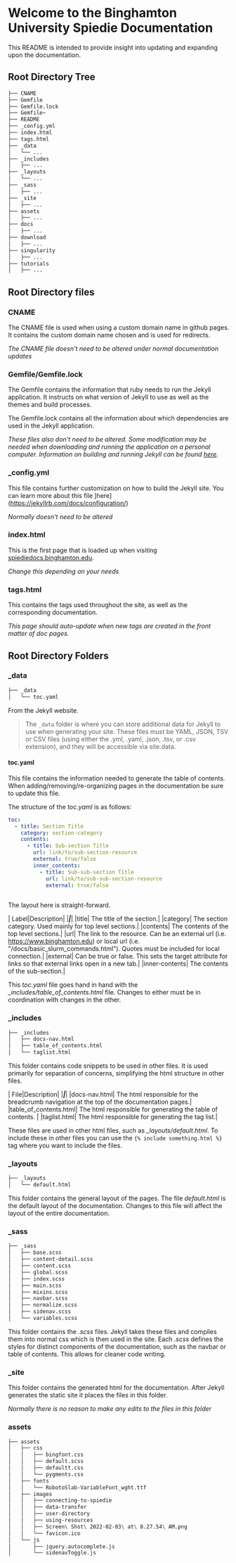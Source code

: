 # Welcome to the Binghamton University Spiedie Documentation

This README is intended to provide insight into updating and expanding upon the documentation. 

## Root Directory Tree

```bash
├── CNAME
├── Gemfile
├── Gemfile.lock
├── Gemfile~
├── README
├── _config.yml
├── index.html
├── tags.html
├── _data
│   └── ...
├── _includes
│   ├── ...
├── _layouts
│   └── ...
├── _sass
│   ├── ...
├── _site
│   ├── ...
├── assets
│   ├── ...
├── docs
│   ├── ...
├── download
│   ├── ...
├── singularity
│   ├── ...
├── tutorials
│   ├── ...
```

## Root Directory files

### CNAME

The CNAME file is used when using a custom domain name in github pages. It contains the custom domain name chosen and is used for redirects.

*The CNAME file doesn't need to be altered under normal documentation updates*

### Gemfile/Gemfile.lock
The Gemfile contains the information that ruby needs to run the Jekyll application. It instructs on what version of Jekyll to use as well as the themes and build processes.

The Gemfile.lock contains all the information about which dependencies are used in the Jekyll application.

*These files also don't need to be altered. Some modification may be needed when downloading and running the application on a personal computer. Information on building and running Jekyll can be found [here](https://jekyllrb.com/).*

### _config.yml

This file contains further customization on how to build the Jekyll site. You can learn more about this file ]here](https://jekyllrb.com/docs/configuration/)

*Normally doesn't need to be altered*

### index.html

This is the first page that is loaded up when visiting [spiediedocs.binghamton.edu](spiediedocs.binghamton.edu).

*Change this depending on your needs*

### tags.html

This contains the tags used throughout the site, as well as the corresponding documentation.

*This page should auto-update when new tags are created in the front matter of doc pages.*

## Root Directory Folders

### _data

```bash
├── _data
│   └── toc.yaml
```
From the Jekyll website.

> The ```_data``` folder is where you can store additional data for Jekyll to use when generating your site. These files must be YAML, JSON, TSV or CSV files (using either the .yml, .yaml, .json, .tsv, or .csv extension), and they will be accessible via site.data.

#### toc.yaml

This file contains the information needed to generate the table of contents. When adding/removing/re-organizing pages in the documentation be sure to update this file. 

The structure of the *toc.yaml* is as follows:

```yaml
toc:
  - title: Section Title
    category: section-category
    contents:
      - title: Sub-section Title
        url: link/to/sub-section-resource
        external: true/false
        inner_contents:
          - title: Sub-sub-section Title
            url: link/to/sub-sub-section-resource
            external: true/false
      

```

The layout here is straight-forward.

| Label|Description|
|***|***|
|title| The title of the section.|
|category| The section category. Used mainly for top level sections.|
|contents| The contents of the top level sections.|
|url| The link to the resource. Can be an external url (i.e. https://www.binghamton.edu) or local url (i.e. "/docs/basic_slurm_commands.html"). Quotes must be included for local connection.|
|external| Can be true or false. This sets the target attribute for links so that external links open in a new tab.| 
|inner-contents| The contents of the sub-section.|

This *toc.yaml* file goes hand in hand with the *_includes/table_of_contents.html* file. Changes to either must be in coordination with changes in the other.

### _includes

```bash
├── _includes
│   ├── docs-nav.html
│   ├── table_of_contents.html
│   └── taglist.html
```

This folder contains code snippets to be used in other files. It is used primarily for separation of concerns, simplifying the html structure in other files. 

| File|Description|
|***|***|
|docs-nav.html| The html responsible for the breadcrumb navigation at the top of the documentation pages.|
|table_of_contents.html| The html responsible for generating the table of contents. |
|taglist.html| The html responsible for generating the tag list.|

These files are used in other html files, such as *_layouts/default.html*. To include these in other files you can use the ```{% include something.html %}``` tag where you want to include the files.

### _layouts

```bash
├── _layouts
│   └── default.html
```

This folder contains the general layout of the pages. The file *default.html* is the default layout of the documentation. Changes to this file will affect the layout of the entire documentation.

### _sass

```bash
├── _sass
│   ├── base.scss
│   ├── content-detail.scss
│   ├── content.scss
│   ├── global.scss
│   ├── index.scss
│   ├── main.scss
│   ├── mixins.scss
│   ├── navbar.scss
│   ├── normalize.scss
│   ├── sidenav.scss
│   └── variables.scss
```

This folder contains the *.scss* files. Jekyll takes these files and compiles them into normal css which is then used in the site. Each *.scss* defines the styles for distinct components of the documentation, such as the navbar or table of contents. This allows for cleaner code writing. 

### _site
This folder contains the generated html for the documentation. After Jekyll generates the static site it places the files in this folder.

*Normally there is no reason to make any edits to the files in this folder*

### assets
```bash
├── assets
│   ├── css
│   │   ├── bingfont.css
│   │   ├── default.scss
│   │   ├── defaultt.css
│   │   └── pygments.css
│   ├── fonts
│   │   └── RobotoSlab-VariableFont_wght.ttf
│   ├── images
│   │   ├── connecting-to-spiedie
│   │   ├── data-transfer
│   │   ├── user-directory
│   │   ├── using-resources
│   │   ├── Screen\ Shot\ 2022-02-03\ at\ 8.27.54\ AM.png
│   │   └── favicon.ico
│   └── js
│       ├── jquery.autocomplete.js
│       └── sidenavToggle.js
```


